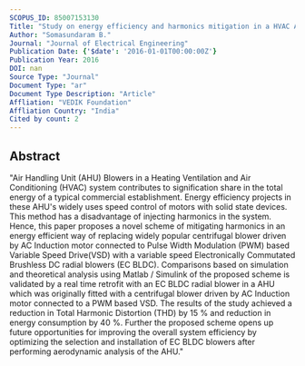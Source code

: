 ```yaml
---
SCOPUS_ID: 85007153130
Title: "Study on energy efficiency and harmonics mitigation in a HVAC AHU blower/fan application using electronically commutated BLDC motors"
Author: "Somasundaram B."
Journal: "Journal of Electrical Engineering"
Publication Date: {'$date': '2016-01-01T00:00:00Z'}
Publication Year: 2016
DOI: nan
Source Type: "Journal"
Document Type: "ar"
Document Type Description: "Article"
Affliation: "VEDIK Foundation"
Affliation Country: "India"
Cited by count: 2
---
```


## Abstract
"Air Handling Unit (AHU) Blowers in a Heating Ventilation and Air Conditioning (HVAC) system contributes to signification share in the total energy of a typical commercial establishment. Energy efficiency projects in these AHU's widely uses speed control of motors with solid state devices. This method has a disadvantage of injecting harmonics in the system. Hence, this paper proposes a novel scheme of mitigating harmonics in an energy efficient way of replacing widely popular centrifugal blower driven by AC Induction motor connected to Pulse Width Modulation (PWM) based Variable Speed Drive(VSD) with a variable speed Electronically Commutated Brushless DC radial blowers (EC BLDC). Comparisons based on simulation and theoretical analysis using Matlab / Simulink of the proposed scheme is validated by a real time retrofit with an EC BLDC radial blower in a AHU which was originally fitted with a centrifugal blower driven by AC Induction motor connected to a PWM based VSD. The results of the study achieved a reduction in Total Harmonic Distortion (THD) by 15 % and reduction in energy consumption by 40 %. Further the proposed scheme opens up future opportunities for improving the overall system efficiency by optimizing the selection and installation of EC BLDC blowers after performing aerodynamic analysis of the AHU."
